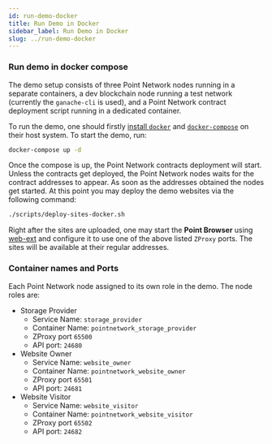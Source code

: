 ```yaml
---
id: run-demo-docker
title: Run Demo in Docker
sidebar_label: Run Demo in Docker
slug: ../run-demo-docker
---
```


### Run demo in docker compose

The demo setup consists of three Point Network nodes running in a separate containers, a dev blockchain node running a test network (currently the `ganache-cli` is used), and a Point Network contract deployment script running in a dedicated container.

To run the demo, one should firstly [install `docker`](https://docs.docker.com/get-docker/) and [`docker-compose`](https://docs.docker.com/compose/install/) on their host system. To start the demo, run:

```bash
docker-compose up -d
```

Once the compose is up, the Point Network contracts deployment will start. Unless the contracts get deployed, the Point Network nodes waits for the contract addresses to appear. As soon as the addresses obtained the nodes get started. At this point you may deploy the demo websites via the following command:

```bash
./scripts/deploy-sites-docker.sh
```

Right after the sites are uploaded, one may start the **Point Browser** using [web-ext](https://github.com/pointnetwork/pointsdk#using-web-ext) and configure it to use one of the above listed `ZProxy` ports. The sites will be available at their regular addresses.

### Container names and Ports

Each Point Network node assigned to its own role in the demo. The node roles are:

* Storage Provider
  * Service Name: `storage_provider`
  * Container Name: `pointnetwork_storage_provider`
  * ZProxy port `65500`
  * API port: `24680`
* Website Owner
  * Service Name: `website_owner`
  * Container Name: `pointnetwork_website_owner`
  * ZProxy port `65501`
  * API port: `24681`
* Website Visitor
  * Service Name: `website_visitor`
  * Container Name: `pointnetwork_website_visitor`
  * ZProxy port `65502`
  * API port: `24682`
